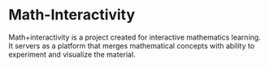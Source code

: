 # Math-Interactivity
Math+interactivity is a project created for interactive mathematics learning. It servers as a platform that merges mathematical concepts with ability to experiment and visualize the material.
